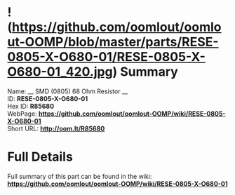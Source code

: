 
!(https://github.com/oomlout/oomlout-OOMP/blob/master/parts/RESE-0805-X-O680-01/RESE-0805-X-O680-01_420.jpg)
Summary
=================
  
Name: __ SMD (0805) 68 Ohm Resistor __    
ID: __RESE-0805-X-O680-01__   
Hex ID: __R85680__   
WebPage: __https://github.com/oomlout/oomlout-OOMP/wiki/RESE-0805-X-O680-01__   
Short URL: __http://oom.lt/R85680__   

Full Details
==========================
Full summary of this part can be found in the wiki:   
__https://github.com/oomlout/oomlout-OOMP/wiki/RESE-0805-X-O680-01__    

